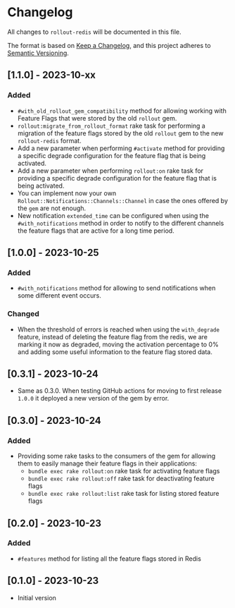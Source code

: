 # Changelog
All changes to `rollout-redis` will be documented in this file.

The format is based on [Keep a Changelog](https://keepachangelog.com/en/1.0.0/),
and this project adheres to [Semantic Versioning](https://semver.org/spec/v2.0.0.html).

## [1.1.0] - 2023-10-xx

### Added
- `#with_old_rollout_gem_compatibility` method for allowing working with Feature Flags that were stored by the old `rollout` gem.
- `rollout:migrate_from_rollout_format` rake task for performing a migration of the feature flags stored by the old `rollout` gem to the new `rollout-redis` format.
- Add a new parameter when performing `#activate` method for providing a specific degrade configuration for the feature flag that is being activated.
- Add a new parameter when performing `rollout:on` rake task for providing a specific degrade configuration for the feature flag that is being activated.
- You can implement now your own `Rollout::Notifications::Channels::Channel` in case the ones offered by the `gem` are not enough.
- New notification `extended_time` can be configured when using the `#with_notifications` method in order to notify to the different channels the feature flags that are active for a long time period.

## [1.0.0] - 2023-10-25

### Added
- `#with_notifications` method for allowing to send notifications when some different event occurs.

### Changed
- When the threshold of errors is reached when using the `with_degrade` feature, instead of deleting the feature flag from the redis, we are marking it now as degraded, moving the activation percentage to 0% and adding some useful information to the feature flag stored data.

## [0.3.1] - 2023-10-24
- Same as 0.3.0. When testing GitHub actions for moving to first release `1.0.0` it deployed a new version of the gem by error.

## [0.3.0] - 2023-10-24

### Added
- Providing some rake tasks to the consumers of the gem for allowing them to easily manage their feature flags in their applications:
    - `bundle exec rake rollout:on` rake task for activating feature flags
    - `bundle exec rake rollout:off` rake task for deactivating feature flags
    - `bundle exec rake rollout:list` rake task for listing stored feature flags

## [0.2.0] - 2023-10-23

### Added

- `#features` method for listing all the feature flags stored in Redis

## [0.1.0] - 2023-10-23

- Initial version
